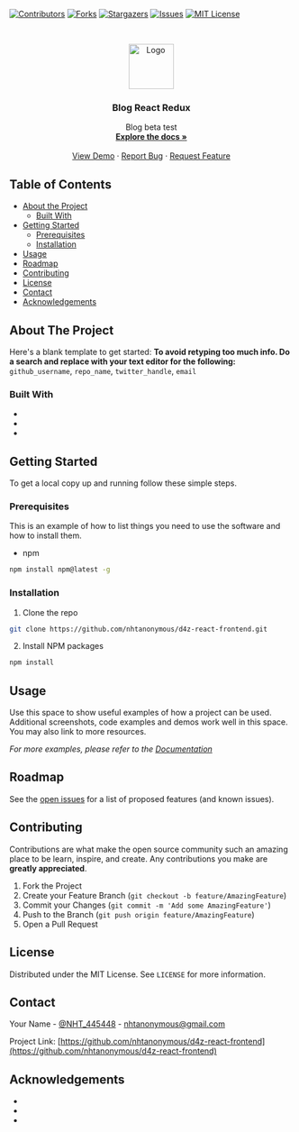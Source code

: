 <!-- PROJECT SHIELDS -->
<!--
*** I'm using markdown "reference style" links for readability.
*** Reference links are enclosed in brackets [ ] instead of parentheses ( ).
*** See the bottom of this document for the declaration of the reference variables
*** for contributors-url, forks-url, etc. This is an optional, concise syntax you may use.
*** https://www.markdownguide.org/basic-syntax/#reference-style-links
-->

[![Contributors][contributors-shield]](https://github.com/nhtanonymous/d4z-react-frontend/graphs/contributors)
[![Forks][forks-shield]](https://github.com/nhtanonymous/d4z-react-frontend/network/members)
[![Stargazers][stars-shield]](https://github.com/nhtanonymous/d4z-react-frontend/stargazers)
[![Issues][issues-shield]](https://github.com/nhtanonymous/d4z-react-frontend/pull)
[![MIT License][license-shield]](https://lbesson.mit-license.org)

<!-- PROJECT LOGO -->
<br />
<p align="center">
  <a href="https://github.com/nhtanonymous/d4z-react-frontend">
    <img src="https://photos.google.com/share/AF1QipMqbuVmZx6jnnmY7Q_fbKkoOUjL1QTH0utwBiu-7DLWh5jgmumh13LplmVVUTsMZQ/photo/AF1QipPj29f8MYPkFOmGEfdVtsfZBhl3_cxnAin6HO2N?key=YjduN3BnTktoN0ZDeTY1bkpoWktxMXEzZUFSdWd3" alt="Logo" width="80" height="80">
  </a>

  <h3 align="center">Blog React Redux</h3>

  <p align="center">
    Blog beta test
    <br />
    <a href="https://github.com/nhtanonymous/d4z-react-frontend"><strong>Explore the docs »</strong></a>
    <br />
    <br />
    <a href="https://github.com/nhtanonymous/d4z-react-frontend">View Demo</a>
    ·
    <a href="https://github.com/nhtanonymous/d4z-react-frontend/issues">Report Bug</a>
    ·
    <a href="https://github.com/nhtanonymous/d4z-react-frontend/issues">Request Feature</a>
  </p>
</p>

<!-- TABLE OF CONTENTS -->

## Table of Contents

- [About the Project](#about-the-project)
  - [Built With](#built-with)
- [Getting Started](#getting-started)
  - [Prerequisites](#prerequisites)
  - [Installation](#installation)
- [Usage](#usage)
- [Roadmap](#roadmap)
- [Contributing](#contributing)
- [License](#license)
- [Contact](#contact)
- [Acknowledgements](#acknowledgements)

<!-- ABOUT THE PROJECT -->

## About The Project

<!--[![Product Name Screen Shot][product-screenshot]](https://github.com/nhtanonymous/d4z-react-frontend)-->

Here's a blank template to get started:
**To avoid retyping too much info. Do a search and replace with your text editor for the following:**
`github_username`, `repo_name`, `twitter_handle`, `email`

### Built With

- []()
- []()
- []()

<!-- GETTING STARTED -->

## Getting Started

To get a local copy up and running follow these simple steps.

### Prerequisites

This is an example of how to list things you need to use the software and how to install them.

- npm

```sh
npm install npm@latest -g
```

### Installation

1. Clone the repo

```sh
git clone https://github.com/nhtanonymous/d4z-react-frontend.git
```

2. Install NPM packages

```sh
npm install
```

<!-- USAGE EXAMPLES -->

## Usage

Use this space to show useful examples of how a project can be used. Additional screenshots, code examples and demos work well in this space. You may also link to more resources.

_For more examples, please refer to the [Documentation](https://github.com/nhtanonymous/d4z-react-frontend)_

<!-- ROADMAP -->

## Roadmap

See the [open issues](https://github.com/nhtanonymous/d4z-react-frontend/issues) for a list of proposed features (and known issues).

<!-- CONTRIBUTING -->

## Contributing

Contributions are what make the open source community such an amazing place to be learn, inspire, and create. Any contributions you make are **greatly appreciated**.

1. Fork the Project
2. Create your Feature Branch (`git checkout -b feature/AmazingFeature`)
3. Commit your Changes (`git commit -m 'Add some AmazingFeature'`)
4. Push to the Branch (`git push origin feature/AmazingFeature`)
5. Open a Pull Request

<!-- LICENSE -->

## License

Distributed under the MIT License. See `LICENSE` for more information.

<!-- CONTACT -->

## Contact

Your Name - [@NHT_445448](https://twitter.com/NHT_445448) - nhtanonymous@gmail.com

Project Link: [https://github.com/nhtanonymous/d4z-react-frontend](https://github.com/nhtanonymous/d4z-react-frontend)

<!-- ACKNOWLEDGEMENTS -->

## Acknowledgements

- []()
- []()
- []()

<!-- MARKDOWN LINKS & IMAGES -->
<!-- https://www.markdownguide.org/basic-syntax/#reference-style-links -->

[contributors-shield]: https://img.shields.io/github/contributors/github_username/repo.svg?style=flat-square
[contributors-url]: https://github.com/github_username/repo/graphs/contributors
[forks-shield]: https://img.shields.io/github/forks/github_username/repo.svg?style=flat-square
[forks-url]: https://github.com/github_username/repo/network/members
[stars-shield]: https://img.shields.io/github/stars/github_username/repo.svg?style=flat-square
[stars-url]: https://github.com/github_username/repo/stargazers
[issues-shield]: https://img.shields.io/github/issues/github_username/repo.svg?style=flat-square
[issues-url]: https://github.com/github_username/repo/issues
[license-shield]: https://img.shields.io/github/license/github_username/repo.svg?style=flat-square
[license-url]: https://github.com/github_username/repo/blob/master/LICENSE.txt
[linkedin-shield]: https://img.shields.io/badge/-LinkedIn-black.svg?style=flat-square&logo=linkedin&colorB=555
[linkedin-url]: https://linkedin.com/in/github_username
[product-screenshot]: images/screenshot.png
